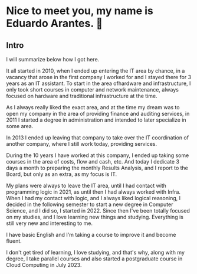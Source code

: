 # Nice to meet you, my name is Eduardo Arantes. 👋

## Intro

I will summarize below how I got here.

It all started in 2010, when I ended up entering the IT area by chance, in a vacancy that arose in the first company I worked for and I stayed there for 3 years as an IT assistant.
To start in the area of ​​hardware and infrastructure, I only took short courses in computer and network maintenance, always focused on hardware and traditional infrastructure at the time.

As I always really liked the exact area, and at the time my dream was to open my company in the area of ​​providing finance and auditing services, in 2011 I started a degree in administration and intended to later specialize in some area.

In 2013 I ended up leaving that company to take over the IT coordination of another company, where I still work today, providing services.

During the 10 years I have worked at this company, I ended up taking some courses in the area of ​​costs, flow and cash, etc. And today I dedicate 3 days a month to preparing the monthly Results Analysis, and I report to the Board, but only as an extra, as my focus is IT.

My plans were always to leave the IT area, until I had contact with programming logic in 2021, as until then I had always worked with Infra. When I had my contact with logic, and I always liked logical reasoning, I decided in the following semester to start a new degree in Computer Science, and I did so, I started in 2022.
Since then I've been totally focused on my studies, and I love learning new things and studying. Everything is still very new and interesting to me.

I have basic English and I'm taking a course to improve it and become fluent.

I don't get tired of learning, I love studying, and that's why, along with my degree, I take parallel courses and also started a postgraduate course in Cloud Computing in July 2023.
